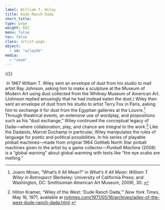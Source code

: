 ```yaml
---
label: William T. Wiley
title: Dude Ranch Dada
short_title:
type: page
weight: 682
menu: false
toc: false
class: artist-page
object:
  - id: "wiley5b"
media:
  - "zoom"
---
```

{{<q-figure id="wiley5b" >}}

​
In 1967 William T. Wiley sent an envelope of dust from his studio to mail artist Ray Johnson, asking him to make a sculpture at the Museum of Modern Art using dust collected from the Whitney Museum of American Art. (Johnson replied amusingly that he had instead eaten the dust.) Wiley then sent an envelope of dust from his studio to artist Terry Fox in Paris, asking him to exchange it for dust from the Egyptian galleries at the Louvre.[^1] Through theatrical events, an extensive use of wordplay, and propositions such as his “dust exchange,” Wiley continued the conceptual legacy of Dada—where collaboration, play, and chance are integral to the work.[^2] Like the Dadaists, Marcel Duchamp in particular, Wiley manipulates the rules of language for poetic and political possibilities. In his series of playable pinball machines—made from original 1964 Gottlieb North Star pinball machines given to the artist by a game collector—*Punball Machine* (2008) is a “global warning” about global warming with texts like “the eye scabs are melting.”
​
[^1]: Joann Moser, “What’s It All Mean?” in *What’s It All Mean: William T. Wiley in Retrospect* (Berkeley: University of California Press; and Washington, DC: Smithsonian American Art Museum, 2009), 30.
​
[^2]: Hilton Kramer, “Wiley of the West: ‘Dude Ranch Dada,’” *New York Times*, May 16, 1971, available at [nytimes.com/1971/05/16/archives/wiley-of-the-west-dude-ranch-dada.html](https://www.nytimes.com/1971/05/16/archives/wiley-of-the-west-dude-ranch-dada.html).
